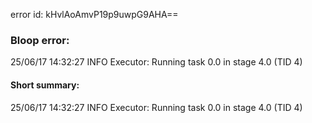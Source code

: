 error id: kHvlAoAmvP19p9uwpG9AHA==
### Bloop error:

25/06/17 14:32:27 INFO Executor: Running task 0.0 in stage 4.0 (TID 4)
#### Short summary: 

25/06/17 14:32:27 INFO Executor: Running task 0.0 in stage 4.0 (TID 4)